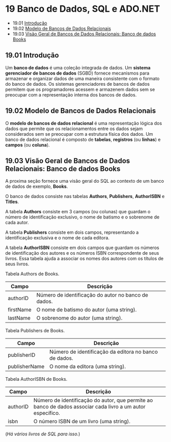 # 19 Banco de Dados, SQL e ADO.NET

- 19.01 [Introdução](#1901-introdução)
- 19.02 [Modelo de Bancos de Dados Relacionais](#1902-modelo-de-bancos-de-dados-relacionais)
- 19.03 [Visão Geral de Bancos de Dados Relacionais: Banco de dados Books](#1903-visão-geral-de-bancos-de-dados-relacionais-banco-de-dados-books)

## 19.01 Introdução

Um **banco de dados** é uma coleção integrada de dados.
Um **sistema gerenciador de bancos de dados** (SGBD) fornece mecanismos para armazenar e organizar dados de uma maneira consistente com o formato do banco de dados.
Os sistemas gerenciadores de bancos de dados permitem que os programadores acessem e armazenem dados sem se preocupar com a representação interna dos bancos de dados.

## 19.02 Modelo de Bancos de Dados Relacionais

O **modelo de bancos de dados relacional** é uma representação lógica dos dados que permite que os relacionamentos entre os dados sejam considerados sem se preocupar com a estrutura física dos dados.
Um banco de dados relacional é composto de **tabelas**, **registros** (ou **linhas**) e **campos** (ou **coluna**).

## 19.03 Visão Geral de Bancos de Dados Relacionais: Banco de dados Books

A proxima seção fornece uma visão geral do SQL ao contexto de um banco de dados de exemplo, **Books**.

O banco de dados consiste nas tabelas **Authors**, **Publishers**, **AuthorISBN** e **Titles**.

A tabela **Authors** consiste em 3 campos (ou colunas) que guardam o número de identificação exclusivo, o nome de batismo e o sobrenome de cada autor.

A tabela **Publishers** consiste em dois campos, representando a identificação exclusiva e o nome de cada editora.

A tabela **AuthorISBN** consiste em dois campos que guardam os números de identificação dos autores e os números ISBN correspondente de seus livros.
Essa tabela ajuda a associar os nomes dos autores com os títulos de seus livros.

Tabela Authors de Books.

| Campo     | Descrição                                           |
| --------- | --------------------------------------------------- |
| authorID  | Número de identificação do autor no banco de dados. |
| firstName | O nome de batismo do autor (uma string).            |
| lastName  | O sobrenome do autor (uma string).                  |

Tabela Publishers de Books.

| Campo         | Descrição                                             |
| ------------- | ----------------------------------------------------- |
| publisherID   | Número de identificação da editora no banco de dados. |
| publisherName | O nome da editora (uma string).                       |

Tabela AuthorISBN de Books.

| Campo    | Descrição                                                                                                  |
| -------- | ---------------------------------------------------------------------------------------------------------- |
| authorID | Número de identificação do autor, que permite ao banco de dados associar cada livro a um autor específico. |
| isbn     | O número ISBN de um livro (uma string).                                                                    |

(*Há vários livros de SQL para isso.*)
